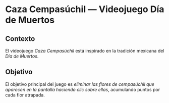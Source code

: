 # Caza Cempasúchil — Videojuego Día de Muertos

## Contexto
El videojuego *Caza Cempasúchil* está inspirado en la tradición mexicana del *Día de Muertos*.

## Objetivo
El objetivo principal del juego es *eliminar las flores de cempasúchil que aparecen en la pantalla haciendo clic sobre ellas*, acumulando puntos por cada flor atrapada.
